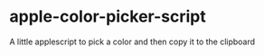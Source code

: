 apple-color-picker-script
=========================

A little applescript to pick a color and then copy it to the clipboard
